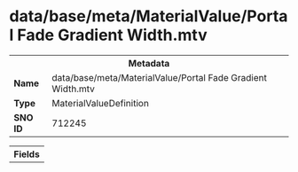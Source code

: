<h1>data/base/meta/MaterialValue/Portal Fade Gradient Width.mtv</h1><table><tr><th colspan="100%">Metadata</th></tr><tr><td><b>Name</b></td><td>data/base/meta/MaterialValue/Portal Fade Gradient Width.mtv</td></tr><tr><td><b>Type</b></td><td>MaterialValueDefinition</td></tr><tr><td><b>SNO ID</b></td><td>712245</td></tr></table>

<table><tr><th colspan="100%">Fields</th></tr></table>

